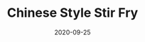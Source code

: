 ---
  layout: recipe
  date: 2020-09-25
  slug: 2020-09-25-chinese-style-stir-fry
  title: Chinese Style Stir Fry
  categories:
    - Chinese
    - Rice
    - Fish
  featured_image: /images/chinese-style-stirfry-tuna-img1.jpg
  recipe:
    servings: 4
    prep: 1 hour, 30 minutes
    cook: 25 minutes
    ingredients_markdown: |-
      * 2 mugs of white rice - [Why do I use mugs as a measure?](https://cookingwithjodes.co.uk/tips%20and%20tricks/2021/01/24/measuring-cooking-rice/)
      * 800 ml of cold water
      * A pinch of sea salt
      * 2 carrots
      * 1 white onion
      * 7 garlic cloves
      * 1 tsp chopped ginger (or paste)
      * 1 tbsp oyster sauce
      * 1 tbsp rich hoisin sauce
      * 1 tbsp dark soy sauce
      * 2 tbsp light soy sauce
      * 1 tsp chilli flakes
      * A few splashes of Worcestershire sauce
      * A few grinds of pepper
      * 2 tbsp sesame oil
      * 130g of frozen peas
      * 130g of frozen sweetcorn
      * 4 tuna steaks (or your choice of fish/meat). 1 per person.

    directions_markdown: |-
      - Rinse the rice thorougly under the cold water tap in a sieve to remove excess starch. 
      - Add the rice to a sauce pan with 800 ml of cold water and a pinch of salt. Cook on a medium heat until it bubbles. 
      - Turn the heat down on the rice to the lowest setting and cover with a lid. Simmer until all of the water has gone, but try to avoid removing the lid where possible.
      - While the rice is cooking, combine the garlic, ginger, oyster, hoisin, dark soy, light soy, chilli flakes, Worcestershire sauce and pepper into a small bowl.  
      - When the rice is cooked, spread it out evenly on a tray that will fit your refridgerator. Refridgerate for at least 1 hour until cool all over.
      - After the rice has been in the refridgerator for approximately 40 minutes, coat your tuna steaks in lemon juice and sprinkle with dried parsley (or chosen meat) according to its instructions.
      - When the rice is cool, heat the sesame oil in a frying pan. Cook the carrots and onions together for 5 minutes.
      - Next, add the cold rice, peas and sweetcorn and cook for 4 minutes whilst continuously stirring with a wooden spoon. 
      - Add the sauce mixture and continue stirring and cooking for another 4-5 minutes or until hot. 
      - Serve even mixtures into a bowl and place the tuna steaks on top. 
---